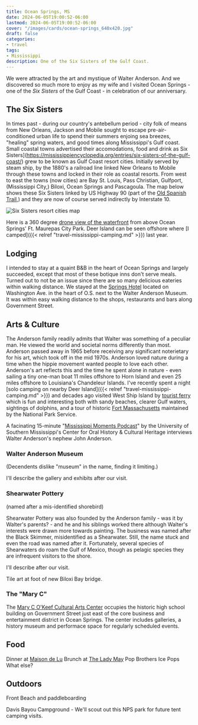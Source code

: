 ```yaml
---
title: Ocean Springs, MS
date: 2024-06-05T19:00:52-06:00
lastmod: 2024-06-05T19:00:52-06:00
cover: "/images/cards/ocean-springs_640x420.jpg"
draft: false
categories:
- travel
tags:
- Mississippi
description: One of the Six Sisters of the Gulf Coast.
---
```

We were attracted by the art and mystique of Walter Anderson. And we discovered so much more to enjoy as my wife and I visited Ocean Springs - one of the *Six Sisters* of the Gulf Coast - in celebration of our anniversary. 

## The Six Sisters

In times past - during our country's antebellum period - city folk of means from New Orleans, Jackson and Mobile sought to escape pre-air-conditioned urban life to spend their summers enjoing sea breezes, "healing" spring waters, and good times along Mississippi's Gulf coast. Small coastal towns advertised their accomodations, food and drink as Six Sisters](https://mississippiencyclopedia.org/entries/six-sisters-of-the-gulf-coast/) grew to be known as Gulf Coast resort cities. Initially served by steam ship, by the 1880's a railroad line linked New Orleans to Mobile through these towns and locked in their role as coastal resorts. From west to east the towns (now cities) are Bay St. Louis, Pass Christian, Gulfport, (Mississippi City,) Biloxi, Ocean Springs and Pascagoula. The map below shows these Six Sisters linked by US Highway 90 (part of the [Old Spanish Trail](https://en.wikipedia.org/wiki/Old_Spanish_Trail_(auto_trail)),) and they are now of course served indirectly by Interstate 10. 

![Six Sisters resort cities map](/images/travel/ocean-springs/mississippi-coast-6-sisters-map.jpg)

Here is a 360 degree [drone view of the waterfront](https://maps.app.goo.gl/89i563K8ANGnwxvEA) from above Ocean Springs' Ft. Maurepas City Park. Deer Island can be seen offshore where [I camped]({{< relref "travel-mississippi-camping.md" >}}) last year.

## Lodging

I intended to stay at a quaint B&B in the heart of Ocean Springs and largely succeeded, except that most of these botique inns don't serve meals. Turned out to not be an issue since there are so many delicious eateries within walking distance. We stayed at the [Springs Hotel](https://www.springshotelos.com/) located on Washington Ave. in the heart of O.S. next to the Walter Anderson Museum. It was within easy walking distance to the shops, restaurants and bars along Government Street. 

## Arts & Culture

The Anderson family readily admits that Walter was something of a peculiar man. He viewed the world and societal norms differently than most. Anderson passed away in 1965 before receiving any significant noterietary for his art, which took off in the mid 1970s. Anderson loved nature during a time when the hippie movement wanted people to love each other. Anderson's art reflects this and the time he spent alone in nature - even sailing a tiny one-man boat 11 miles offshore to Horn Island and even 25 miles offshore to Louisiana's Chandeleur Islands. I've recently spent a night [solo camping on nearby Deer Island]({{< relref "travel-mississippi-camping.md" >}}) and decades ago visited West Ship Island by [tourist ferry](https://msshipisland.com/) which is fun and interesting both with sandy beaches, clearer Gulf waters, sightings of dolphins, and a tour of historic [Fort Massachusetts](https://www.nps.gov/guis/learn/historyculture/fort-massachusetts.htm) maintained by the National Park Service.

A facinating 15-minute "[Mississippi Moments Podcast](https://podcasts.apple.com/us/podcast/john-anderson-the-friends-of-walter-anderson/id312847589?i=1000540407046)" by the University of Southern Mississippi's Center for Oral History & Cultural Heritage interviews Walter Anderson's nephew John Anderson.

### Walter Anderson Museum

(Decendents dislike "museum" in the name, finding it limiting.)

I'll describe the gallery and exhibits after our visit.

### Shearwater Pottery
(named after a mis-identified shorebird)

Shearwater Pottery was also founded by the Anderson family - was it by Walter's parents? - and he and his siblings worked there although Walter's interests were drawn more towards painting. The business was named after the Black Skimmer, misidentified as a Shearwater. Still, the name stuck and even the road was named after it. Fortunately, several species of Shearwaters do roam the Gulf of Mexico, though as pelagic species they are infrequent visitors to the shore.

I'll describe after our visit.

Tile art at foot of new Biloxi Bay bridge.



### The "Mary C"

The [Mary C O'Keef Cultural Arts Center](https://www.themaryc.art/) occupies the historic high school building on Government Street just east of the core business and entertainment district in Ocean Springs. The center includes galleries, a history museum and performace space for regularly scheduled events.

## Food

Dinner at [Maison de Lu](https://www.maisondelu.com/)
Brunch at [The Lady May](https://www.theladymay.com/)
Pop Brothers Ice Pops
What else?

## Outdoors

Front Beach and paddleboarding

Davis Bayou Campground - We'll scout out this NPS park for future tent camping visits.

